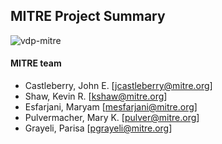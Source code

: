 ## MITRE Project Summary

![vdp-mitre](https://github.com/vistadataproject/documents/blob/master/Submissions/mitre/src/VistA_Data_Project-One_Page_Summary-MITRE-2016032.png)


#### MITRE team

* Castleberry, John E. [jcastleberry@mitre.org]
* Shaw, Kevin R. [kshaw@mitre.org]
* Esfarjani, Maryam [mesfarjani@mitre.org]
* Pulvermacher, Mary K. [pulver@mitre.org]
* Grayeli, Parisa [pgrayeli@mitre.org]
